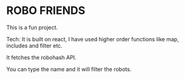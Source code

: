 # ROBO FRIENDS


This is a fun project.

Tech: It is built on react, I have used higher order functions like map, includes and filter etc.

It fetches the robohash API.

You can type the name and it will filter the robots.
